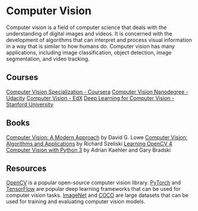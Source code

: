 # Computer Vision

Computer vision is a field of computer science that deals with the understanding of digital images and videos. It is concerned with the development of algorithms that can interpret and process visual information in a way that is similar to how humans do. Computer vision has many applications, including image classification, object detection, image segmentation, and video tracking.

## Courses

[Computer Vision Specialization - Coursera](https://www.coursera.org/specializations/computer-vision)
[Computer Vision Nanodegree - Udacity](https://www.udacity.com/course/computer-vision-nanodegree--nd164)
[Computer Vision - EdX](https://www.edx.org/learn/computer-vision/columbia-universityx-cs-cv101x)
[Deep Learning for Computer Vision - Stanford University](https://www.coursera.org/learn/convolutional-neural-networks)

## Books

[Computer Vision: A Modern Approach](https://www.amazon.com/Computer-Vision-Modern-Approach-3rd/dp/0136082598) by David G. Lowe
[Computer Vision: Algorithms and Applications](https://www.amazon.com/Computer-Vision-Algorithms-Applications-2nd-Richard-Szeliski/dp/0534996129) by Richard Szeliski
[Learning OpenCV 4 Computer Vision with Python 3](https://www.amazon.com/Learning-OpenCV-4-Computer-Python/dp/1788392937) by Adrian Kaehler and Gary Bradski

## Resources

[OpenCV](https://opencv.org/) is a popular open-source computer vision library.
[PyTorch](https://pytorch.org/) and [TensorFlow](https://www.tensorflow.org/) are popular deep learning frameworks that can be used for computer vision tasks.
[ImageNet](https://www.image-net.org/) and [COCO](https://cocodataset.org/#home) are large datasets that can be used for training and evaluating computer vision models.
